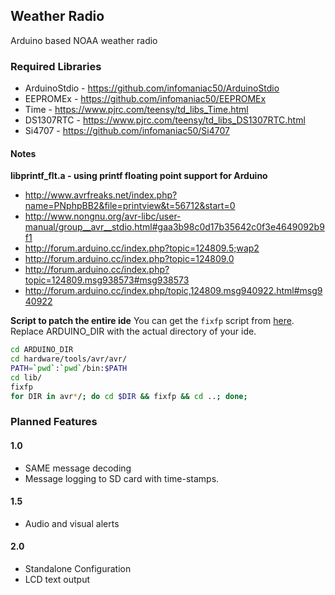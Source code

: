 ## Weather Radio

Arduino based NOAA weather radio

### Required Libraries ###
- ArduinoStdio - https://github.com/infomaniac50/ArduinoStdio
- EEPROMEx - https://github.com/infomaniac50/EEPROMEx
- Time - https://www.pjrc.com/teensy/td_libs_Time.html
- DS1307RTC - https://www.pjrc.com/teensy/td_libs_DS1307RTC.html
- Si4707 - https://github.com/infomaniac50/Si4707

#### Notes ####
  **libprintf_flt.a - using printf floating point support for Arduino**
  * http://www.avrfreaks.net/index.php?name=PNphpBB2&file=printview&t=56712&start=0
  * http://www.nongnu.org/avr-libc/user-manual/group__avr__stdio.html#gaa3b98c0d17b35642c0f3e4649092b9f1
  * http://forum.arduino.cc/index.php?topic=124809.5;wap2
  * http://forum.arduino.cc/index.php?topic=124809.0
  * http://forum.arduino.cc/index.php?topic=124809.msg938573#msg938573
  * http://forum.arduino.cc/index.php/topic,124809.msg940922.html#msg940922

**Script to patch the entire ide**
You can get the `fixfp` script from [here](http://forum.arduino.cc/index.php/topic,124809.msg940922.html#msg940922).  
Replace ARDUINO_DIR with the actual directory of your ide.
```bash
cd ARDUINO_DIR
cd hardware/tools/avr/avr/
PATH=`pwd`:`pwd`/bin:$PATH
cd lib/
fixfp
for DIR in avr*/; do cd $DIR && fixfp && cd ..; done;
```

### Planned Features

#### 1.0
- SAME message decoding
- Message logging to SD card with time-stamps.

#### 1.5
- Audio and visual alerts

#### 2.0
- Standalone Configuration
- LCD text output
